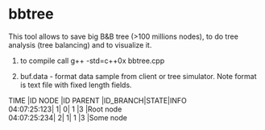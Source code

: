 # bbtree
This tool allows to save big B&amp;B tree (>100 millions nodes), to do tree analysis (tree balancing) and to visualize it.

1) to compile call
g++ -std=c++0x bbtree.cpp

2) buf.data - format data sample from client or tree simulator. Note format is text file with fixed length fields.

TIME        |ID NODE     |ID PARENT   |ID_BRANCH|STATE|INFO       
04:07:25:123|           1|           0| 1       |3    |Root node  
04:07:25:234|           2|           1| 1       |3    |Some node  
